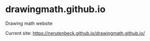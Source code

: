 # drawingmath.github.io
Drawing math website

Current site: https://nerutenbeck.github.io/drawingmath.github.io/
